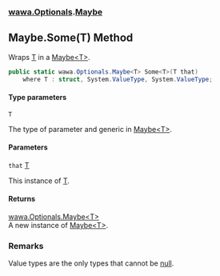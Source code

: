 ### [wawa.Optionals](wawa.Optionals.md 'wawa.Optionals').[Maybe](Maybe.md 'wawa.Optionals.Maybe')

## Maybe.Some<T>(T) Method

Wraps [T](Maybe.Some{T}(T).md#wawa.Optionals.Maybe.Some_T_(T).T 'wawa.Optionals.Maybe.Some<T>(T).T') in a [Maybe&lt;T&gt;](Maybe{T}.md 'wawa.Optionals.Maybe<T>').

```csharp
public static wawa.Optionals.Maybe<T> Some<T>(T that)
    where T : struct, System.ValueType, System.ValueType;
```
#### Type parameters

<a name='wawa.Optionals.Maybe.Some_T_(T).T'></a>

`T`

The type of parameter and generic in [Maybe&lt;T&gt;](Maybe{T}.md 'wawa.Optionals.Maybe<T>').
#### Parameters

<a name='wawa.Optionals.Maybe.Some_T_(T).that'></a>

`that` [T](Maybe.Some{T}(T).md#wawa.Optionals.Maybe.Some_T_(T).T 'wawa.Optionals.Maybe.Some<T>(T).T')

This instance of [T](Maybe.Some{T}(T).md#wawa.Optionals.Maybe.Some_T_(T).T 'wawa.Optionals.Maybe.Some<T>(T).T').

#### Returns
[wawa.Optionals.Maybe&lt;](Maybe{T}.md 'wawa.Optionals.Maybe<T>')[T](Maybe.Some{T}(T).md#wawa.Optionals.Maybe.Some_T_(T).T 'wawa.Optionals.Maybe.Some<T>(T).T')[&gt;](Maybe{T}.md 'wawa.Optionals.Maybe<T>')  
A new instance of [Maybe&lt;T&gt;](Maybe{T}.md 'wawa.Optionals.Maybe<T>').

### Remarks
  
Value types are the only types that cannot be [null](https://docs.microsoft.com/en-us/dotnet/csharp/language-reference/keywords/null 'https://docs.microsoft.com/en-us/dotnet/csharp/language-reference/keywords/null').